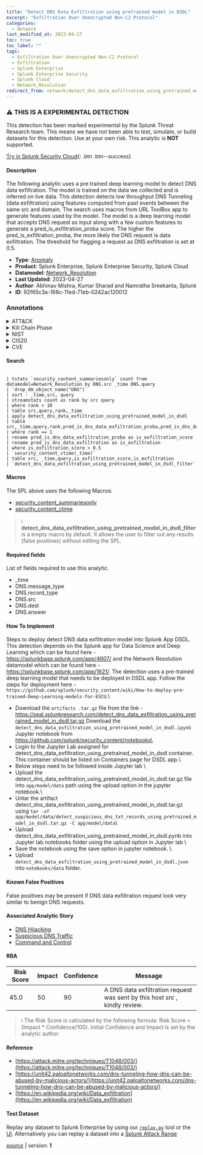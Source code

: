 ```yaml
---
title: "Detect DNS Data Exfiltration using pretrained model in DSDL"
excerpt: "Exfiltration Over Unencrypted Non-C2 Protocol"
categories:
  - Network
last_modified_at: 2023-04-27
toc: true
toc_label: ""
tags:
  - Exfiltration Over Unencrypted Non-C2 Protocol
  - Exfiltration
  - Splunk Enterprise
  - Splunk Enterprise Security
  - Splunk Cloud
  - Network_Resolution
redirect_from: network/detect_dns_data_exfiltration_using_pretrained_model_in_dsdl/
---
```


### :warning: THIS IS A EXPERIMENTAL DETECTION
This detection has been marked experimental by the Splunk Threat Research team. This means we have not been able to test, simulate, or build datasets for this detection. Use at your own risk. This analytic is **NOT** supported.


[Try in Splunk Security Cloud](https://www.splunk.com/en_us/cyber-security.html){: .btn .btn--success}

#### Description

The following analytic uses a pre trained deep learning model to detect DNS data exfiltration. The model is trained on the data we collected and is inferred on live data. This detection detects low throughput DNS Tunneling (data exfiltration) using features computed from past events between the same src and domain. The search uses macros from URL ToolBox app to generate features used by the model. The model is a deep learning model that accepts DNS request as input along with a few custom features to generate a pred_is_exfiltration_proba score. The higher the pred_is_exfiltration_proba, the more likely the DNS request is data exfiltration. The threshold for flagging a request as DNS exfiltration is set at 0.5.

- **Type**: [Anomaly](https://github.com/splunk/security_content/wiki/Detection-Analytic-Types)
- **Product**: Splunk Enterprise, Splunk Enterprise Security, Splunk Cloud
- **Datamodel**: [Network_Resolution](https://docs.splunk.com/Documentation/CIM/latest/User/NetworkResolution)
- **Last Updated**: 2023-04-27
- **Author**: Abhinav Mishra, Kumar Sharad and Namratha Sreekanta, Splunk
- **ID**: 92f65c3a-168c-11ed-71eb-0242ac120012

### Annotations
<details>
  <summary>ATT&CK</summary>

<div markdown="1">

#### [ATT&CK](https://attack.mitre.org/)

| ID          | Technique   | Tactic         |
| ----------- | ----------- |--------------- |
| [T1048.003](https://attack.mitre.org/techniques/T1048/003/) | Exfiltration Over Unencrypted Non-C2 Protocol | Exfiltration |

</div>
</details>


<details>
  <summary>Kill Chain Phase</summary>

<div markdown="1">

* Actions On Objectives


</div>
</details>


<details>
  <summary>NIST</summary>

<div markdown="1">

* DE.AE



</div>
</details>

<details>
  <summary>CIS20</summary>

<div markdown="1">

* CIS 13



</div>
</details>

<details>
  <summary>CVE</summary>

<div markdown="1">


</div>
</details>


#### Search

```

| tstats `security_content_summariesonly` count from datamodel=Network_Resolution by DNS.src _time DNS.query 
| `drop_dm_object_name("DNS")` 
| sort - _time,src, query 
| streamstats count as rank by src query 
| where rank < 10 
| table src,query,rank,_time 
| apply detect_dns_data_exfiltration_using_pretrained_model_in_dsdl 
| table src,_time,query,rank,pred_is_dns_data_exfiltration_proba,pred_is_dns_data_exfiltration 
| where rank == 1 
| rename pred_is_dns_data_exfiltration_proba as is_exfiltration_score 
| rename pred_is_dns_data_exfiltration as is_exfiltration 
| where is_exfiltration_score > 0.5 
| `security_content_ctime(_time)` 
| table src, _time,query,is_exfiltration_score,is_exfiltration 
| `detect_dns_data_exfiltration_using_pretrained_model_in_dsdl_filter`
```

#### Macros
The SPL above uses the following Macros:
* [security_content_summariesonly](https://github.com/splunk/security_content/blob/develop/macros/security_content_summariesonly.yml)
* [security_content_ctime](https://github.com/splunk/security_content/blob/develop/macros/security_content_ctime.yml)

> :information_source:
> **detect_dns_data_exfiltration_using_pretrained_model_in_dsdl_filter** is a empty macro by default. It allows the user to filter out any results (false positives) without editing the SPL.



#### Required fields
List of fields required to use this analytic.
* _time
* DNS.message_type
* DNS.record_type
* DNS.src
* DNS.dest
* DNS.answer



#### How To Implement
Steps to deploy detect DNS data exfiltration model into Splunk App DSDL. This detection depends on the Splunk app for Data Science and Deep Learning which can be found here - https://splunkbase.splunk.com/app/4607/ and the Network Resolution datamodel which can be found here - https://splunkbase.splunk.com/app/1621/. The detection uses a pre-trained deep learning model that needs to be deployed in DSDL app. Follow the steps for deployment here - `https://github.com/splunk/security_content/wiki/How-to-deploy-pre-trained-Deep-Learning-models-for-ESCU`.\
* Download the `artifacts .tar.gz` file from the link - https://seal.splunkresearch.com/detect_dns_data_exfiltration_using_pretrained_model_in_dsdl.tar.gz Download the `detect_dns_data_exfiltration_using_pretrained_model_in_dsdl.ipynb` Jupyter notebook from https://github.com/splunk/security_content/notebooks\
* Login to the Jupyter Lab assigned for detect_dns_data_exfiltration_using_pretrained_model_in_dsdl container. This container should be listed on Containers page for DSDL app.\
* Below steps need to be followed inside Jupyter lab \
* Upload the detect_dns_data_exfiltration_using_pretrained_model_in_dsdl.tar.gz file into `app/model/data` path using the upload option in the jupyter notebook.\
* Untar the artifact detect_dns_data_exfiltration_using_pretrained_model_in_dsdl.tar.gz using `tar -xf app/model/data/detect_suspicious_dns_txt_records_using_pretrained_model_in_dsdl.tar.gz -C app/model/data`\
* Upload detect_dns_data_exfiltration_using_pretrained_model_in_dsdl.pynb into Jupyter lab notebooks folder using the upload option in Jupyter lab \
* Save the notebook using the save option in jupyter notebook. \
* Upload `detect_dns_data_exfiltration_using_pretrained_model_in_dsdl.json` into `notebooks/data` folder.
#### Known False Positives
False positives may be present if DNS data exfiltration request look very similar to benign DNS requests.

#### Associated Analytic Story
* [DNS Hijacking](/stories/dns_hijacking)
* [Suspicious DNS Traffic](/stories/suspicious_dns_traffic)
* [Command and Control](/stories/command_and_control)




#### RBA

| Risk Score  | Impact      | Confidence   | Message      |
| ----------- | ----------- |--------------|--------------|
| 45.0 | 50 | 90 | A DNS data exfiltration request was sent by this host $src$ , kindly review. |


> :information_source:
> The Risk Score is calculated by the following formula: Risk Score = (Impact * Confidence/100). Initial Confidence and Impact is set by the analytic author.


#### Reference

* [https://attack.mitre.org/techniques/T1048/003/](https://attack.mitre.org/techniques/T1048/003/)
* [https://unit42.paloaltonetworks.com/dns-tunneling-how-dns-can-be-abused-by-malicious-actors/](https://unit42.paloaltonetworks.com/dns-tunneling-how-dns-can-be-abused-by-malicious-actors/)
* [https://en.wikipedia.org/wiki/Data_exfiltration](https://en.wikipedia.org/wiki/Data_exfiltration)



#### Test Dataset
Replay any dataset to Splunk Enterprise by using our [`replay.py`](https://github.com/splunk/attack_data#using-replaypy) tool or the [UI](https://github.com/splunk/attack_data#using-ui).
Alternatively you can replay a dataset into a [Splunk Attack Range](https://github.com/splunk/attack_range#replay-dumps-into-attack-range-splunk-server)




[*source*](https://github.com/splunk/security_content/tree/develop/detections/network/detect_dns_data_exfiltration_using_pretrained_model_in_dsdl.yml) \| *version*: **1**